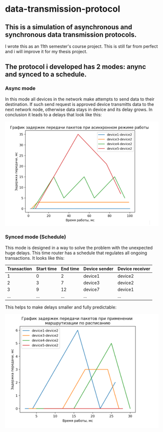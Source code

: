 # data-transmission-protocol
## This is a simulation of asynchronous and synchronous data transmission protocols.
I wrote this as an 11th semester's course project. This is still far from perfect and i will improve it for my thesis project.


## The protocol i developed has 2 modes: anync and synced to a schedule.

### Async mode
In this mode all devices in the network make attempts to send data to their destination. If such send request is approved device transmitts data to the next network node, otherwise data stays in device and its delay grows. In conclusion it leads to a delays that look like this:

![async delays](graphs/async_mode.png)

### Synced mode (Schedule)

This mode is designed in a way to solve the problem with the unexpected huge delays. This time router has a schedule that regulates all ongoing transactions. It looks like this:

| Transaction   | Start time | End time | Device sender | Device receiver |  
 ---            | ---        | ---      | ---           |---              |
| 1             | 0          | 2        | device1       | device2         |
| 2             | 3          | 7        | device3       | device2         |
| 3             | 9          | 12       | device7       | device1         |
| ...           | ...        | ...      | ...           | ...             |

This helps to make delays smaller and fully predictable:

![synced delays](graphs/sync_mode.png)
